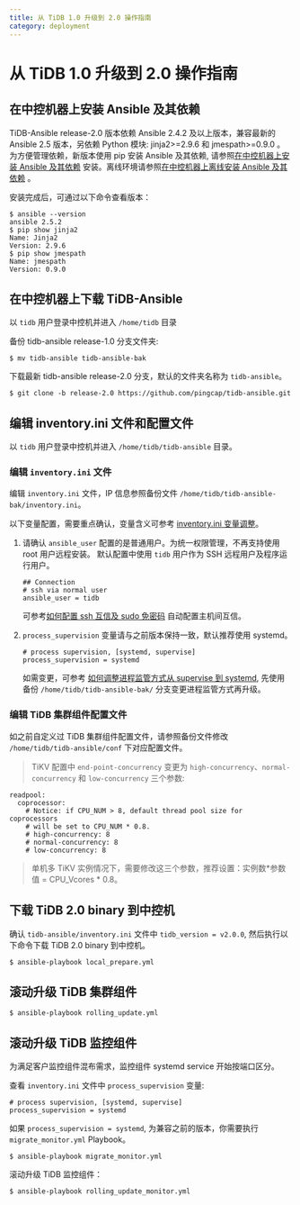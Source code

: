 ```yaml
---
title: 从 TiDB 1.0 升级到 2.0 操作指南
category: deployment
---
```


# 从 TiDB 1.0 升级到 2.0 操作指南

## 在中控机器上安装 Ansible 及其依赖

TiDB-Ansible release-2.0 版本依赖 Ansible 2.4.2 及以上版本，兼容最新的 Ansible 2.5 版本，另依赖 Python 模块: jinja2>=2.9.6 和 jmespath>=0.9.0 。为方便管理依赖，新版本使用 pip 安装 Ansible 及其依赖, 请参照[在中控机器上安装 Ansible 及其依赖](https://github.com/pingcap/docs-cn/blob/master/op-guide/ansible-deployment.md#在中控机器上安装-ansible-及其依赖) 安装。离线环境请参照[在中控机器上离线安装 Ansible 及其依赖](https://github.com/pingcap/docs-cn/blob/master/op-guide/offline-ansible-deployment.md#在中控机器上离线安装-ansible-及其依赖) 。

安装完成后，可通过以下命令查看版本：

```
$ ansible --version
ansible 2.5.2
$ pip show jinja2
Name: Jinja2
Version: 2.9.6
$ pip show jmespath
Name: jmespath
Version: 0.9.0
```

## 在中控机器上下载 TiDB-Ansible

以 `tidb` 用户登录中控机并进入 `/home/tidb` 目录

备份 tidb-ansible release-1.0 分支文件夹:

```
$ mv tidb-ansible tidb-ansible-bak
```

下载最新 tidb-ansible release-2.0 分支，默认的文件夹名称为 `tidb-ansible`。

```
$ git clone -b release-2.0 https://github.com/pingcap/tidb-ansible.git
```

## 编辑 inventory.ini 文件和配置文件

以 `tidb` 用户登录中控机并进入 `/home/tidb/tidb-ansible` 目录。

### 编辑 `inventory.ini` 文件
编辑 `inventory.ini` 文件，IP 信息参照备份文件 `/home/tidb/tidb-ansible-bak/inventory.ini`。

以下变量配置，需要重点确认，变量含义可参考 [inventory.ini 变量调整](https://github.com/pingcap/docs-cn/blob/master/op-guide/ansible-deployment.md#其他变量调整)。

1. 请确认 `ansible_user` 配置的是普通用户。为统一权限管理，不再支持使用 root 用户远程安装。 默认配置中使用 `tidb` 用户作为 SSH 远程用户及程序运行用户。

    ```
    ## Connection
    # ssh via normal user
    ansible_user = tidb
    ```

    可参考[如何配置 ssh 互信及 sudo 免密码](https://github.com/pingcap/docs-cn/blob/master/op-guide/ansible-deployment.md#如何配置-ssh-互信及-sudo-免密码) 自动配置主机间互信。

2. `process_supervision` 变量请与之前版本保持一致，默认推荐使用 systemd。

    ```
    # process supervision, [systemd, supervise]
    process_supervision = systemd
    ```

    如需变更，可参考 [如何调整进程监管方式从 supervise 到 systemd](https://github.com/pingcap/docs-cn/blob/master/op-guide/ansible-deployment.md#如何调整进程监管方式从-supervise-到-systemd), 先使用备份 `/home/tidb/tidb-ansible-bak/` 分支变更进程监管方式再升级。

### 编辑 TiDB 集群组件配置文件
如之前自定义过 TiDB 集群组件配置文件，请参照备份文件修改 `/home/tidb/tidb-ansible/conf` 下对应配置文件。

  > TiKV 配置中 `end-point-concurrency` 变更为 `high-concurrency`、`normal-concurrency` 和 `low-concurrency` 三个参数:

  ```
  readpool:
    coprocessor:
      # Notice: if CPU_NUM > 8, default thread pool size for coprocessors
      # will be set to CPU_NUM * 0.8.
      # high-concurrency: 8
      # normal-concurrency: 8
      # low-concurrency: 8
  ```

  > 单机多 TiKV 实例情况下，需要修改这三个参数，推荐设置：实例数*参数值 = CPU_Vcores * 0.8。

## 下载 TiDB 2.0 binary 到中控机

确认 `tidb-ansible/inventory.ini` 文件中 `tidb_version = v2.0.0`, 然后执行以下命令下载 TiDB 2.0 binary 到中控机。

```
$ ansible-playbook local_prepare.yml
```

## 滚动升级 TiDB 集群组件

```
$ ansible-playbook rolling_update.yml
```

## 滚动升级 TiDB 监控组件

为满足客户监控组件混布需求，监控组件 systemd service 开始按端口区分。

查看 `inventory.ini` 文件中 `process_supervision` 变量: 

```
# process supervision, [systemd, supervise]
process_supervision = systemd
```

如果 `process_supervision = systemd`, 为兼容之前的版本，你需要执行 `migrate_monitor.yml` Playbook。

```
$ ansible-playbook migrate_monitor.yml
```

滚动升级 TiDB 监控组件：

```
$ ansible-playbook rolling_update_monitor.yml
```
